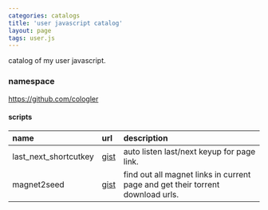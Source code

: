 ```yaml
---
categories: catalogs
title: 'user javascript catalog'
layout: page
tags: user.js
---
```


catalog of my user javascript.

<!-- more -->

### namespace

https://github.com/cologler

#### scripts

name|url|description
:-|:-|:-
last_next_shortcutkey|[gist](https://gist.github.com/Cologler/7268ef7a8bb9ac3f7073fb970c369aef)|auto listen last/next keyup for page link.
magnet2seed|[gist](https://gist.github.com/Cologler/84219850eb088e73568da08c468601e9)|find out all magnet links in current page and get their torrent download urls.